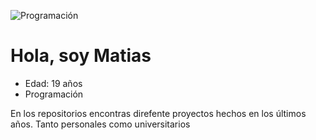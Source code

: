 
![Programación](https://user-images.githubusercontent.com/98494366/202792791-beaa870d-715c-4f66-b59b-7196c9fc0be7.png)

<h1>Hola, soy Matias</h1>

<ul>
	<li>Edad: 19 años</li>
	<li>Programación</li>
</ul>

<p> En los repositorios encontras direfente proyectos hechos en los últimos años. Tanto personales como universitarios<p>
<!---
IamMatiasBazan/IamMatiasBazan is a ✨ special ✨ repository because its `README.md` (this file) appears on your GitHub profile.
You can click the Preview link to take a look at your changes.
--->
